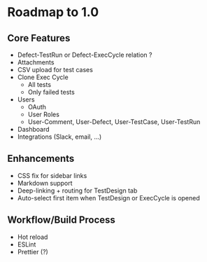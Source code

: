 # Roadmap to 1.0

## Core Features

- Defect-TestRun or Defect-ExecCycle relation ?
- Attachments
- CSV upload for test cases
- Clone Exec Cycle
    - All tests
    - Only failed tests
- Users
    - OAuth
    - User Roles
    - User-Comment, User-Defect, User-TestCase, User-TestRun
- Dashboard
- Integrations (Slack, email, ...)


## Enhancements

- CSS fix for sidebar links
- Markdown support
- Deep-linking + routing for TestDesign tab
- Auto-select first item when TestDesign or ExecCycle is opened


## Workflow/Build Process

- Hot reload
- ESLint
- Prettier (?)
